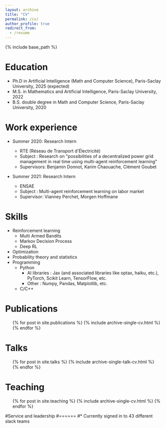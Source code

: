 ```yaml
---
layout: archive
title: "CV"
permalink: /cv/
author_profile: true
redirect_from:
  - /resume
---
```


{% include base_path %}

Education
======
* Ph.D in Artificial Intelligence (Math and Computer Science), Paris-Saclay University, 2025 (expected)
* M.S. in Mathematics and Artificial Intelligence, Paris-Saclay University, 2022
* B.S. double degree in Math and Computer Science, Paris-Saclay University, 2020

Work experience
======
* Summer 2020: Research Intern
  * RTE (Réseau de Transport d'Électricité)
  * Subject : Research on "possibilities of a decentralized power grid management in real time using multi-agent reinforcement learning"
  * Supervisors: Benjamin Donnot, Karim Chaouache, Clément Goubet

* Summer 2021: Research Intern
  * ENSAE
  * Subject : Multi-agent reinforcement learning on labor market
  * Supervisor: Vianney Perchet, Morgen Hoffmane
  
Skills
======
* Reinforcement learning
  * Multi Armed Bandits
  * Markov Decision Process
  * Deep RL
* Optimization
* Probability theory and statistics
* Programming
  * Python
    * AI libraries : Jax (and associated libraries like optax, haiku, etc.), PyTorch, Scikit Learn, TensorFlow, etc.
    * Other : Numpy, Pandas, Matplotlib, etc.
  * C/C++

Publications
======
  <ul>{% for post in site.publications %}
    {% include archive-single-cv.html %}
  {% endfor %}</ul>
  
Talks
======
  <ul>{% for post in site.talks %}
    {% include archive-single-talk-cv.html %}
  {% endfor %}</ul>
  
Teaching
======
  <ul>{% for post in site.teaching %}
    {% include archive-single-cv.html %}
  {% endfor %}</ul>
  
#Service and leadership
#======
#* Currently signed in to 43 different slack teams
